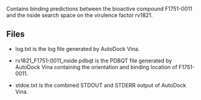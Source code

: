 Contains binding predictions between the bioactive compound F1751-0011 and the nside search space on the virulence factor rv1821.

## Files

- log.txt is the log file generated by AutoDock Vina.

- rv1821_F1751-0011_nside.pdbqt is the PDBQT file generated by AutoDock Vina containing the orientation and binding location of F1751-0011.

- stdoe.txt is the combined STDOUT and STDERR output of AutoDock Vina.

